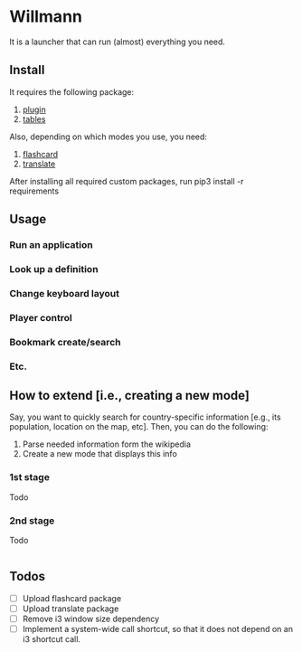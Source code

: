 # Willmann

It is a launcher that can run (almost) everything you need.

## Install

It requires the following package: 

1. [plugin](https://github.com/aotabekov91/plugin)
2. [tables](https://github.com/aotabekov91/tables)

Also, depending on which modes you use, you need:

1. [flashcard]()
2. [translate]()

After installing all required custom packages, run pip3 install -r requirements

## Usage

### Run an application

### Look up a definition 

### Change keyboard layout

### Player control

### Bookmark create/search

### Etc.

## How to extend [i.e., creating a new mode]

Say, you want to quickly search for country-specific information [e.g., its population, location on the map, etc]. Then, you can do the following:

1. Parse needed information form the wikipedia
2. Create a new mode that displays this info

### 1st stage

Todo

### 2nd stage

Todo

```python
```

## Todos

* [ ] Upload flashcard package
* [ ] Upload translate package
* [ ] Remove i3 window size dependency
* [ ] Implement a system-wide call shortcut, so that it does not depend on an i3 shortcut call.
